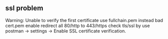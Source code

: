 ## ssl problem
Warning: Unable to verify the first certificate
use fullchain.pem instead bad cert.pem
enable redirect all 80/http to 443/https
check tls/ssl by use postman -> settings -> Enable SSL certificate verification.
